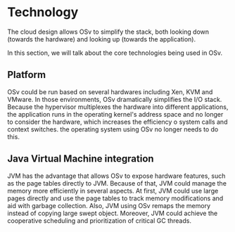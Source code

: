 # Technology

The cloud design allows OSv to simplify the stack, both looking down (towards the hardware) and looking up (towards the application).

In this section, we will talk about the core technologies being used in OSv.

## Platform

OSv could be run based on several hardwares including Xen, KVM and VMware. In those environments, OSv dramatically simplifies the I/O stack. Because the hypervisor multiplexes the hardware into different applications, the application runs in the operating kernel's address space and no longer to consider the hardware, which increases the efficiency o system calls and context switches.
the operating system using OSv no longer needs to do this.

## Java Virtual Machine integration

JVM has the advantage that allows OSv to expose hardware features, such as the page tables directly to JVM. Because of that, JVM could manage the memory more efficiently in several aspects. At first, JVM could use large pages directly and use the page tables to track memory modifications and aid with garbage collection. Also, JVM using OSv remaps the memory instead of copying large swept object. Moreover, JVM could achieve the cooperative scheduling and prioritization of critical GC threads.

